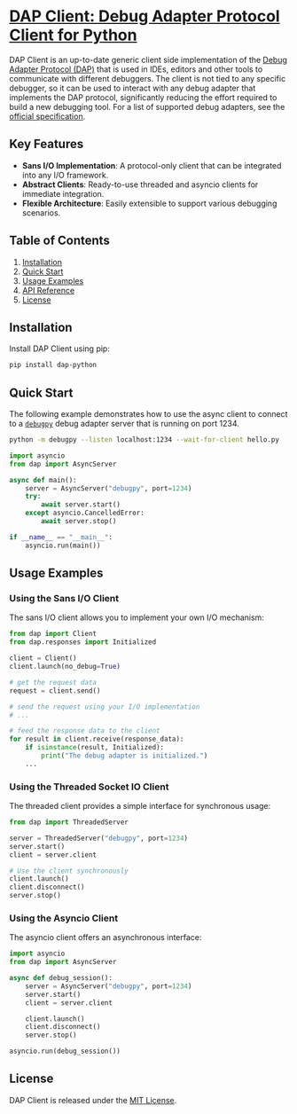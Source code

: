 # [DAP Client: Debug Adapter Protocol Client for Python](https://tomlin7.github.io/dap/api-reference/)

DAP Client is an up-to-date generic client side implementation of the [Debug Adapter Protocol (DAP)](https://microsoft.github.io/debug-adapter-protocol/) that is used in IDEs, editors and other tools to communicate with different debuggers. The client is not tied to any specific debugger, so it can be used to interact with any debug adapter that implements the DAP protocol, significantly reducing the effort required to build a new debugging tool. For a list of supported debug adapters, see the [official specification](https://microsoft.github.io/debug-adapter-protocol/implementors/adapters/).

## Key Features

- **Sans I/O Implementation**: A protocol-only client that can be integrated into any I/O framework.
- **Abstract Clients**: Ready-to-use threaded and asyncio clients for immediate integration.
- **Flexible Architecture**: Easily extensible to support various debugging scenarios.

## Table of Contents

1. [Installation](#installation)
2. [Quick Start](#quick-start)
3. [Usage Examples](#usage-examples)
4. [API Reference](https://tomlin7.github.io/dap/api-reference/)
5. [License](#license)

## Installation

Install DAP Client using pip:

```bash
pip install dap-python
```

## Quick Start

The following example demonstrates how to use the async client to connect to a [`debugpy`](https://aka.ms/debugpy) debug adapter server that is running on port 1234.

```bash
python -m debugpy --listen localhost:1234 --wait-for-client hello.py
```

```python
import asyncio
from dap import AsyncServer

async def main():
    server = AsyncServer("debugpy", port=1234)
    try:
        await server.start()
    except asyncio.CancelledError:
        await server.stop()

if __name__ == "__main__":
    asyncio.run(main())
```

## Usage Examples

### Using the Sans I/O Client

The sans I/O client allows you to implement your own I/O mechanism:

```python
from dap import Client
from dap.responses import Initialized

client = Client()
client.launch(no_debug=True)

# get the request data
request = client.send()

# send the request using your I/O implementation
# ...

# feed the response data to the client
for result in client.receive(response_data):
    if isinstance(result, Initialized):
        print("The debug adapter is initialized.")
    ...
```

### Using the Threaded Socket IO Client

The threaded client provides a simple interface for synchronous usage:

```python
from dap import ThreadedServer

server = ThreadedServer("debugpy", port=1234)
server.start()
client = server.client

# Use the client synchronously
client.launch()
client.disconnect()
server.stop()
```

### Using the Asyncio Client

The asyncio client offers an asynchronous interface:

```python
import asyncio
from dap import AsyncServer

async def debug_session():
    server = AsyncServer("debugpy", port=1234)
    server.start()
    client = server.client

    client.launch()
    client.disconnect()
    server.stop()

asyncio.run(debug_session())
```

## License

DAP Client is released under the [MIT License](./LICENSE).
